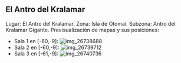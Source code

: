 ## El Antro del Kralamar
Lugar: El Antro del Kralamar.
Zona: Isla de Otomai.
Subzona: Antro del Kralamar Gigante.
Previsualización de mapas y sus posiciones:
- Sala 1 en [-60,-9]: ![img_26738688](https://media.discordapp.net/attachments/1115311447145193482/1115356095213469747/26738688.jpg)
- Sala 2 en [-60,-9]: ![img_26739712](https://media.discordapp.net/attachments/1115311447145193482/1115356115601993830/26739712.jpg)
- Sala 3 en [-61,-9]: ![img_26740736](https://media.discordapp.net/attachments/1115311447145193482/1115356118315704340/26740736.jpg)